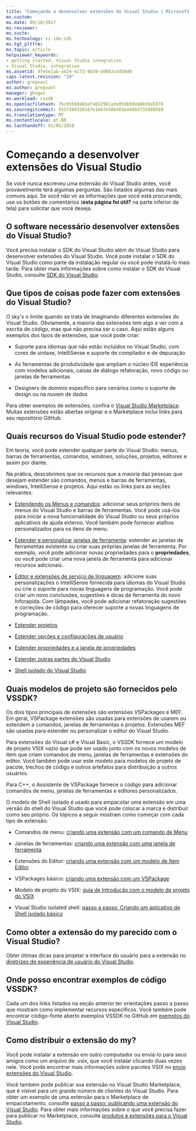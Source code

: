 ```yaml
---
title: "Começando a desenvolver extensões do Visual Studio | Microsoft Docs"
ms.custom: 
ms.date: 09/18/2017
ms.reviewer: 
ms.suite: 
ms.technology: vs-ide-sdk
ms.tgt_pltfrm: 
ms.topic: article
helpviewer_keywords:
- getting started, Visual Studio integration
- Visual Studio, integration
ms.assetid: 8fe5e2ab-a424-4173-9d39-dd082c4d58d0
caps.latest.revision: "29"
author: gregvanl
ms.author: gregvanl
manager: ghogen
ms.workload: vssdk
ms.openlocfilehash: 7bc03568465efa022981ade059b0de68019a5978
ms.sourcegitcommit: 9357209350167e1eb7e50b483e44893735d90589
ms.translationtype: MT
ms.contentlocale: pt-BR
ms.lasthandoff: 01/05/2018
---
```

# <a name="starting-to-develop-visual-studio-extensions"></a>Começando a desenvolver extensões do Visual Studio
Se você nunca escreveu uma extensão do Visual Studio antes, você provavelmente terá algumas perguntas. São listados algumas das mais comuns aqui. Se você não vir as informações que você está procurando, use os botões de comentários (**esta página foi útil?** na parte inferior da tela) para solicitar que você deseja.  
  
## <a name="what-software-do-i-need-to-develop-visual-studio-extensions"></a>O software necessário desenvolver extensões do Visual Studio?  
 Você precisa instalar o SDK do Visual Studio além do Visual Studio para desenvolver extensões do Visual Studio. Você pode instalar o SDK do Visual Studio como parte da instalação regular ou você pode instalá-lo mais tarde. Para obter mais informações sobre como instalar o SDK do Visual Studio, consulte [SDK do Visual Studio](../extensibility/visual-studio-sdk.md).  
  
## <a name="what-kinds-of-things-can-i-do-with-visual-studio-extensions"></a>Que tipos de coisas pode fazer com extensões do Visual Studio?  
 O sky's o limite quando se trata de imaginando diferentes extensões do Visual Studio. Obviamente, a maioria das extensões tem algo a ver com a escrita de código, mas que não precisa ser o caso. Aqui estão alguns exemplos dos tipos de extensões, que você pode criar:  
  
-   Suporte para idiomas que não estão incluídos no Visual Studio, com cores de sintaxe, IntelliSense e suporte de compilador e de depuração  
  
-   As ferramentas de produtividade que ampliam o núcleo IDE experiência com modelos adicionais, caixas de diálogo refatoração, novo código ou janelas de ferramentas  
  
-   Designers de domínio específico para cenários como o suporte de design ou na nuvem de dados  
  
 Para obter exemplos de extensões, confira o [Visual Studio Marketplace](https://marketplace.visualstudio.com/vs). Muitas extensões estão abertas originar e o Marketplace inclui links para seu repositório GitHub. 
  
## <a name="which-visual-studio-features-can-i-extend"></a>Quais recursos do Visual Studio pode estender?  
 Em teoria, você pode estender qualquer parte do Visual Studio: menus, barras de ferramentas, comandos, windows, soluções, projetos, editores e assim por diante.  
  
 Na prática, descobrimos que os recursos que a maioria das pessoas que desejam estender são comandos, menus e barras de ferramentas, windows, IntelliSense e projetos. Aqui estão os links para as seções relevantes:  
  
-   [Estendendo os Menus e comandos](../extensibility/extending-menus-and-commands.md): adicionar seus próprios itens de menus do Visual Studio e barras de ferramentas. Você pode usá-los para iniciar a nova funcionalidade do Visual Studio ou seus próprios aplicativos de ajuda externo. Você também pode fornecer atalhos personalizados para os itens de menu.  
  
-   [Estender e personalizar janelas de ferramenta](../extensibility/extending-and-customizing-tool-windows.md): estender as janelas de ferramentas existente ou criar suas próprias janelas de ferramenta. Por exemplo, você pode adicionar novas propriedades para o **propriedades**, ou você pode criar uma nova janela de ferramenta para adicionar recursos adicionais.  
  
-   [Editor e extensões de serviço de linguagem](../extensibility/editor-and-language-service-extensions.md): adicione suas personalizações o IntelliSense fornecida para idiomas do Visual Studio ou crie o suporte para novas linguagens de programação. Você pode criar um novo conclusões, sugestões e dicas de ferramenta do novo Inforapida. Com lâmpadas, você pode adicionar refatoração sugestões e correções de código para oferecer suporte a novas linguagens de programação.  
  
-   [Estender projetos](../extensibility/extending-projects.md)  
  
-   [Estender opções e configurações de usuário](../extensibility/extending-user-settings-and-options.md)  
  
-   [Estender propriedades e a janela de propriedades](../extensibility/extending-properties-and-the-property-window.md)  
  
-   [Estender outras partes do Visual Studio](../extensibility/extending-other-parts-of-visual-studio.md)  
  
-   [Shell isolado do Visual Studio](../extensibility/visual-studio-isolated-shell.md)  
  
##  <a name="BKMK_ProjectTemplate"></a>Quais modelos de projeto são fornecidos pelo VSSDK?  
 Os dois tipos principais de extensões são extensões VSPackages e MEF. Em geral, VSPackage extensões são usadas para extensões de usarem ou estendem a comandos, janelas de ferramentas e projetos. Extensões MEF são usadas para estender ou personalizar o editor do Visual Studio.  
  
 Para extensões do Visual c# e Visual Basic, o VSSDK fornece um modelo de projeto VSIX vazio que pode ser usado junto com os novos modelos de item que criam comandos de menu, janelas de ferramentas e extensões do editor. Você também pode usar este modelo para modelos de projeto de pacote, trechos de código e outros artefatos para distribuição a outros usuários.  
  
 Para C++, o Assistente de VSPackage fornece o código para adicionar comandos de menu, janelas de ferramentas e editores personalizados.  
  
 O modelo de Shell isolado é usado para empacotar uma extensão em uma versão do shell do Visual Studio que você pode colocar a marca e distribuir como seu próprio. Os tópicos a seguir mostram como começar com cada tipo de extensão:  
  
-   Comandos de menu: [criando uma extensão com um comando de Menu](../extensibility/creating-an-extension-with-a-menu-command.md)  
  
-   Janelas de ferramentas: [criando uma extensão com uma janela de ferramenta](../extensibility/creating-an-extension-with-a-tool-window.md)  
  
-   Extensões do Editor: [criando uma extensão com um modelo de Item Editor](../extensibility/creating-an-extension-with-an-editor-item-template.md)  
  
-   VSPackages básico: [criando uma extensão com um VSPackage](../extensibility/creating-an-extension-with-a-vspackage.md)  
  
-   Modelo de projeto do VSIX: [guia de Introdução com o modelo de projeto do VSIX](../extensibility/getting-started-with-the-vsix-project-template.md)  
  
-   Visual Studio isolated shell: [passo a passo: Criando um aplicativo de Shell isolado básico](../extensibility/walkthrough-creating-a-basic-isolated-shell-application.md)  
  
## <a name="how-do-i-get-my-extension-to-look-like-visual-studio"></a>Como obter a extensão do my parecido com o Visual Studio?  
 Obter ótimas dicas para projetar a interface do usuário para a extensão no [diretrizes de experiência de usuário do Visual Studio](../extensibility/ux-guidelines/visual-studio-user-experience-guidelines.md).  
  
## <a name="where-can-i-find-examples-of-vssdk-code"></a>Onde posso encontrar exemplos de código VSSDK?  
 Cada um dos links listados na seção anterior ter orientações passo a passo que mostram como implementar recursos específicos. Você também pode encontrar código-fonte aberto exemplos VSSDK no GitHub em [exemplos do Visual Studio](https://github.com/Microsoft/VSSDK-Extensibility-Samples).  
  
## <a name="how-can-i-distribute-my-extension"></a>Como distribuir o extensão do my?  
 Você pode instalar a extensão em outro computador ou enviá-lo para seus amigos como um arquivo de .vsix, que você instalar clicando duas vezes nele. Você pode encontrar mais informações sobre pacotes VSIX no [envio extensões do Visual Studio](../extensibility/shipping-visual-studio-extensions.md).  
  
 Você também pode publicar sua extensão no Visual Studio Marketplace, que é visível para um grande número de clientes do Visual Studio. Para obter um exemplo de uma extensão para o Marketplace de empacotamento, consulte [passo a passo: publicando uma extensão do Visual Studio](../extensibility/walkthrough-publishing-a-visual-studio-extension.md). Para obter mais informações sobre o que você precisa fazer para publicar no Marketplace, consulte [produtos e extensões para o Visual Studio](/vsts/integrate/ide/extensions/overview).
